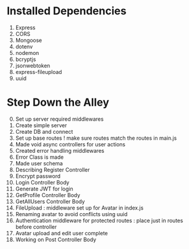 # Installed Dependencies

1. Express
2. CORS
3. Mongoose
4. dotenv
5. nodemon
6. bcryptjs
7. jsonwebtoken
8. express-fileupload
9. uuid

# Step Down the Alley

0. Set up server required middlewares
1. Create simple server
2. Create DB and connect
3. Set up base routes ! make sure routes match the routes in main.js
4. Made void async controllers for user actions
5. Created error handling middlewares
6. Error Class is made
7. Made user schema
8. Describing Register Controller
9. Encrypt password
10. Login Controller Body
11. Generate JWT for login
12. GetProfile Controller Body
13. GetAllUsers Controller Body
14. FileUpload : middleware set up for Avatar in index.js
15. Renaming avatar to avoid conflicts using uuid
16. Authentication middleware for protected routes : place just in routes before controller
17. Avatar upload and edit user complete
18. Working on Post Controller Body
